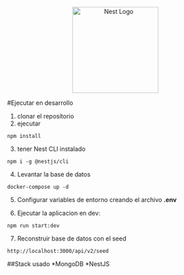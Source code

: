 <p align="center">
  <a href="http://nestjs.com/" target="blank"><img src="https://nestjs.com/img/logo-small.svg" width="200" alt="Nest Logo" /></a>
</p>


#Ejecutar en desarrollo

1. clonar el repositorio
2. ejecutar

```
npm install
```

3. tener Nest CLI instalado

```
npm i -g @nestjs/cli
```

4. Levantar la base de datos

```
docker-compose up -d
```

5. Configurar variables de entorno creando el archivo __.env__

6. Ejecutar la aplicacion en dev:
```
npm run start:dev
```

7. Reconstruir base de datos con el seed

```
http://localhost:3000/api/v2/seed
```

##Stack usado
*MongoDB
*NestJS